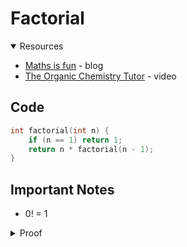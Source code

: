 # Factorial

<details open>
<summary>Resources</summary>

- [Maths is fun](https://www.mathsisfun.com/numbers/factorial.html) - blog
- [The Organic Chemistry Tutor](https://youtu.be/pxh__ugRKz8) - video

</details>

## Code

```cpp
int factorial(int n) {
    if (n == 1) return 1;
    return n * factorial(n - 1);
}
```

## Important Notes

- $0!$ $=$ $1$

<details>
<summary>Proof</summary>

- step 1

    $2! = \frac{3!}{2}$

- step 2

    $1! = \frac{2!}{1}$

- step 3

    $0! = \frac{1!}{1}$

</details>
